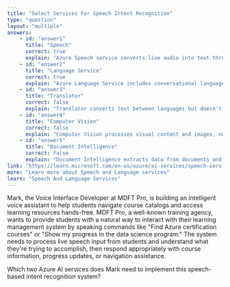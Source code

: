 ```yaml
---
title: "Select Services For Speech Intent Recognition"
type: "question"
layout: "multiple"
answers:
    - id: "answer1"
      title: "Speech"
      correct: true
      explain: "Azure Speech service converts live audio into text through speech-to-text capabilities, which is the first step in processing spoken user intent."
    - id: "answer2"
      title: "Language Service"
      correct: true
      explain: "Azure Language Service includes conversational language understanding (CLU) that can analyze the transcribed text to identify user intents and entities."
    - id: "answer3"
      title: "Translator"
      correct: false
      explain: "Translator converts text between languages but doesn't identify user intent or understand the meaning behind spoken requests."
    - id: "answer4"
      title: "Computer Vision"
      correct: false
      explain: "Computer Vision processes visual content and images, not audio input or speech recognition for intent understanding."
    - id: "answer5"
      title: "Document Intelligence"
      correct: false
      explain: "Document Intelligence extracts data from documents and forms, not speech processing or intent recognition from audio input."
link: "https://learn.microsoft.com/en-us/azure/ai-services/speech-service/"
more: "Learn more about Speech and Language services"
learn: "Speech And Language Services"
---
```


Mark, the Voice Interface Developer at MDFT Pro, is building an intelligent voice assistant to help students navigate course catalogs and access learning resources hands-free. MDFT Pro, a well-known training agency, wants to provide students with a natural way to interact with their learning management system by speaking commands like "Find Azure certification courses" or "Show my progress in the data science program." The system needs to process live speech input from students and understand what they're trying to accomplish, then respond appropriately with course information, progress updates, or navigation assistance.

Which two Azure AI services does Mark need to implement this speech-based intent recognition system?

